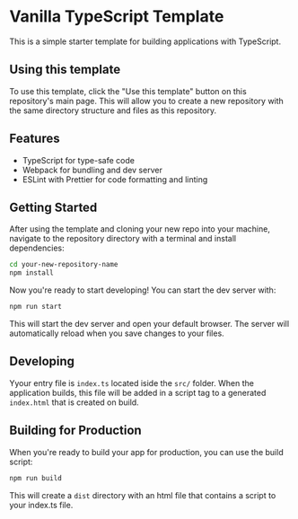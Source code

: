 # Vanilla TypeScript Template

This is a simple starter template for building applications with TypeScript.

## Using this template

To use this template, click the "Use this template" button on this repository's main page. This will allow you to create a new repository with the same directory structure and files as this repository.

## Features

- TypeScript for type-safe code
- Webpack for bundling and dev server
- ESLint with Prettier for code formatting and linting

## Getting Started

After using the template and cloning your new repo into your machine, navigate to the repository directory with a terminal and install dependencies:

```sh
cd your-new-repository-name
npm install
```

Now you're ready to start developing! You can start the dev server with:

```sh
npm run start
```

This will start the dev server and open your default browser. The server will automatically reload when you save changes to your files.

## Developing

Yyour entry file is `index.ts` located iside the `src/` folder. When the application builds, this file will be added in a script tag to a generated `index.html` that is created on build.

## Building for Production

When you're ready to build your app for production, you can use the build script:

```sh
npm run build
```

This will create a `dist` directory with an html file that contains a script to your index.ts file.
